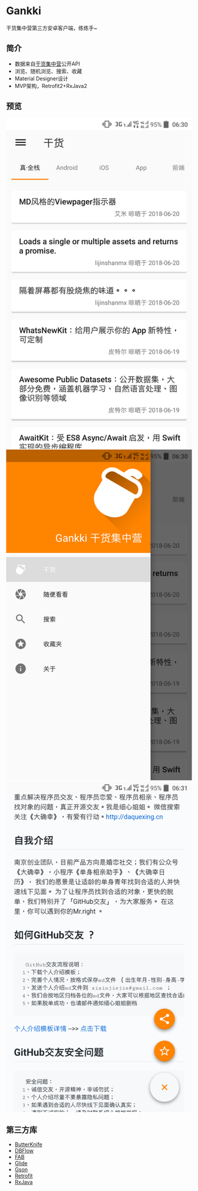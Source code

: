# Gankki
干货集中营第三方安卓客户端，练练手~
## 简介
+ 数据来自[干货集中营](http://gank.io)公开API
+ 浏览、随机浏览、搜索、收藏
+ Material Designer设计
+ MVP架构，Retrofit2+RxJava2
## 预览
![PREVIEW](https://github.com/WalterBrightHub/Gankki/raw/master/Screenshots/main.png)
![PREVIEW](https://github.com/WalterBrightHub/Gankki/raw/master/Screenshots/nav.png)
![PREVIEW](https://github.com/WalterBrightHub/Gankki/raw/master/Screenshots/browser.png)
## 第三方库
+ [ButterKnife](https://github.com/JakeWharton/butterknife)
+ [DBFlow](https://github.com/Raizlabs/DBFlow)
+ [FAB](https://github.com/futuresimple/android-floating-action-button)
+ [Glide](https://github.com/bumptech/glide)
+ [Gson](https://github.com/google/gson)
+ [Retrofit](https://github.com/square/retrofit)
+ [RxJava](https://github.com/ReactiveX/RxJava)
